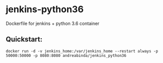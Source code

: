# jenkins-python36
Dockerfile for jenkins + python 3.6 container

## Quickstart:
```
docker run -d -v jenkins_home:/var/jenkins_home --restart always -p 50000:50000 -p 8080:8080 andreabinda/jenkins_python36
```
